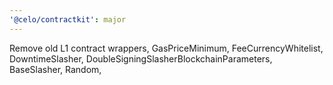 ```yaml
---
'@celo/contractkit': major
---
```


Remove old L1 contract wrappers, GasPriceMinimum, FeeCurrencyWhitelist, DowntimeSlasher, DoubleSigningSlasherBlockchainParameters, BaseSlasher, Random,
